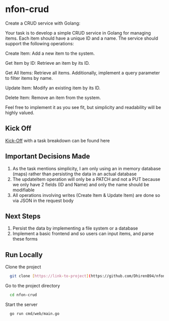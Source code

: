 # nfon-crud

Create a CRUD service with Golang:

Your task is to develop a simple CRUD service in Golang for managing items. Each item should have a unique ID and a name. The service should support the following operations:

Create Item: Add a new item to the system.

Get Item by ID: Retrieve an item by its ID.

Get All Items: Retrieve all items. Additionally, implement a query parameter to filter items by name.

Update Item: Modify an existing item by its ID.

Delete Item: Remove an item from the system.

Feel free to implement it as you see fit, but simplicity and readability will be highly valued.

## Kick Off
[Kick-Off](https://github.com/DhirenB94/nfon-crud/issues/1) with a task breakdown can be found here

## Important Decisions Made
1. As the task mentions simplicity, I am only using an in memory database (maps) rather than persisting the data in an actual database
2. The updateItem operation will only be a PATCH and not a PUT because we only have 2 fields (ID and Name) and only the name should be modifiable
3. All operations involving writes (Create Item & Update Item) are done so via JSON in the request body

## Next Steps
1. Persist the data by implementing a file system or a database
3. Implement a basic frontend and so users can input items, and parse these forms

## Run Locally

Clone the project
```bash
  git clone [https://link-to-project](https://github.com/DhirenB94/nfon-crud.git)
```
Go to the project directory
```bash
  cd nfon-crud
```
Start the server
```bash
  go run cmd/web/main.go
```


